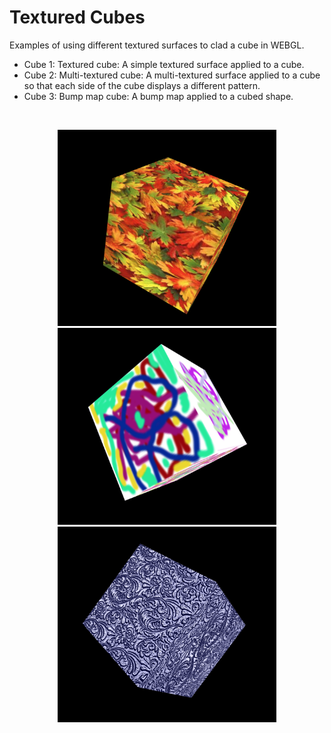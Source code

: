 # Textured Cubes #

Examples of using different textured surfaces to clad a cube in WEBGL.


* Cube 1: Textured cube: A simple textured surface applied to a cube.
* Cube 2: Multi-textured cube: A multi-textured surface applied to a cube so that each side of the cube displays a different pattern.
* Cube 3: Bump map cube: A bump map applied to a cubed shape.

</br>
<p align="center">
  <img src="Images/screenShot-01.png" width="350px"/>
  <img src="Images/screenShot-02.png" width="350px"/>
  <img src="Images/screenShot-03.png" width="350px"/>
</p>
